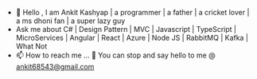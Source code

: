 - 👋 Hello , I am Ankit Kashyap | a programmer | a father | a cricket lover | a ms dhoni fan | a super lazy guy
- Ask me about C# | Design Pattern | MVC | Javascript | TypeScript | MicroServices | Angular | React | Azure | Node JS | RabbitMQ | Kafka | What Not
- 📫 How to reach me ...
📧 You can stop and say hello to me @ ankit68543@gmail.com


